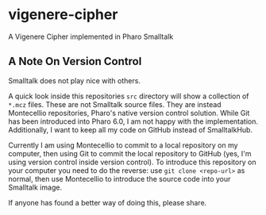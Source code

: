 # vigenere-cipher
A Vigenere Cipher implemented in Pharo Smalltalk

## A Note On Version Control
Smalltalk does not play nice with others. 

A quick look inside this repositories `src` directory will show a collection of `*.mcz` files. These are not Smalltalk source files. They are instead Montecellio repositories, Pharo's native version control solution. While Git has been introduced into Pharo 6.0, I am not happy with the implementation. Additionally, I want to keep all my code on GitHub instead of SmalltalkHub. 

Currently I am using Montecellio to commit to a local repository on my computer, then using Git to commit the local repository to GitHub (yes, I'm using version control inside version control). To introduce this repository on your computer you need to do the reverse: use `git clone <repo-url>` as normal, then use Montecellio to introduce the source code into your Smalltalk image.

If anyone has found a better way of doing this, please share.
